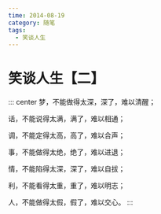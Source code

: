 ```yaml
---
time: 2014-08-19
category: 随笔
tags:
  - 笑谈人生
---
```


# 笑谈人生【二】

::: center
梦，不能做得太深，深了，难以清醒；

话，不能说得太满，满了，难以相通；

调，不能定得太高，高了，难以合声；

事，不能做得太绝，绝了，难以进退；

情，不能陷得太深，深了，难以自拔；

利，不能看得太重，重了，难以明志；

人，不能做得太假，假了，难以交心。
:::
